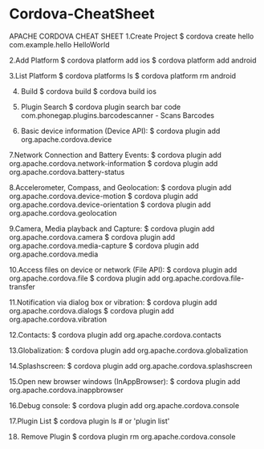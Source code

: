 # Cordova-CheatSheet


 
APACHE CORDOVA CHEAT SHEET
1.Create Project $ cordova create hello com.example.hello HelloWorld 

2.Add Platform $ cordova platform add ios $ cordova platform add android

3.List Platform $ cordova platforms ls $ cordova platform rm android 

4. Build $ cordova build $ cordova build ios

5. Plugin Search $ cordova plugin search bar code com.phonegap.plugins.barcodescanner - Scans Barcodes

6. Basic device information (Device API): $ cordova plugin add org.apache.cordova.device 

7.Network Connection and Battery Events: $ cordova plugin add org.apache.cordova.network-information $ cordova plugin add org.apache.cordova.battery-status

8.Accelerometer, Compass, and Geolocation: $ cordova plugin add org.apache.cordova.device-motion $ cordova plugin add org.apache.cordova.device-orientation $ cordova plugin add org.apache.cordova.geolocation 

9.Camera, Media playback and Capture: $ cordova plugin add org.apache.cordova.camera $ cordova plugin add org.apache.cordova.media-capture $ cordova plugin add org.apache.cordova.media 

10.Access files on device or network (File API): $ cordova plugin add org.apache.cordova.file $ cordova plugin add org.apache.cordova.file-transfer 

11.Notification via dialog box or vibration: $ cordova plugin add org.apache.cordova.dialogs $ cordova plugin add org.apache.cordova.vibration 

12.Contacts: $ cordova plugin add org.apache.cordova.contacts 

13.Globalization: $ cordova plugin add org.apache.cordova.globalization 

14.Splashscreen: $ cordova plugin add org.apache.cordova.splashscreen 

15.Open new browser windows (InAppBrowser): $ cordova plugin add org.apache.cordova.inappbrowser

16.Debug console: $ cordova plugin add org.apache.cordova.console

17.Plugin List $ cordova plugin ls # or 'plugin list' 

18. Remove Plugin $ cordova plugin rm org.apache.cordova.console
